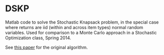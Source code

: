 DSKP
====

Matlab code to solve the Stochastic Knapsack problem, in the special case where returns are iid (within and across item types) normal random variables.
Used for comparison to a Monte Carlo approach in a Stochastic Optimization class, Spring 2014.

See [this paper](http://www.me.utexas.edu/~orie/morton_chapter/morton_wood_98.pdf) for the original algorithm.  

